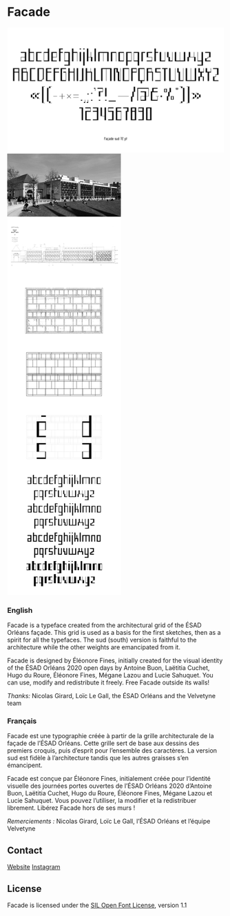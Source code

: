 # Facade

![](documentation/specimen/Facade-specimen-02.png)
![](documentation/Facade-documentation-long.png)

### English

Facade is a typeface created from the architectural grid of the ÉSAD Orléans façade. This grid is used as a basis for the first sketches, then as a spirit for all the typefaces. The sud (south) version is faithful to the architecture while the other weights are emancipated from it.

Facade is designed by Éléonore Fines, initially created for the visual identity of the ÉSAD Orléans 2020 open days by Antoine Buon, Laëtitia Cuchet, Hugo du Roure, Éléonore Fines, Mégane Lazou and Lucie Sahuquet.
You can use, modify and redistribute it freely. Free Facade outside its walls!

*Thanks:* Nicolas Girard, Loïc Le Gall, the ÉSAD Orléans and the Velvetyne team


### Français

Facade est une typographie créée à partir de la grille architecturale de la façade de l’ÉSAD Orléans. Cette grille sert de base aux dessins des premiers croquis, puis d’esprit pour l’ensemble des caractères. La version sud est fidèle à l’architecture tandis que les autres graisses s’en émancipent.

Facade est conçue par Éléonore Fines, initialement créée pour l’identité visuelle des journées portes ouvertes de l’ÉSAD Orléans 2020 d’Antoine Buon, Laëtitia Cuchet, Hugo du Roure, Éléonore Fines, Mégane Lazou et Lucie Sahuquet.
Vous pouvez l’utiliser, la modifier et la redistribuer librement. Libérez Facade hors de ses murs !

*Remerciements :* Nicolas Girard, Loïc Le Gall, l’ÉSAD Orléans et l’équipe Velvetyne

## Contact

[Website](https://eleonorefines.fr)
[Instagram](https://www.instagram.com/eleonore_fines/ "@eleonore_fines")

## License

Facade is licensed under the [SIL Open Font License](http://scripts.sil.org/OFL), version 1.1

